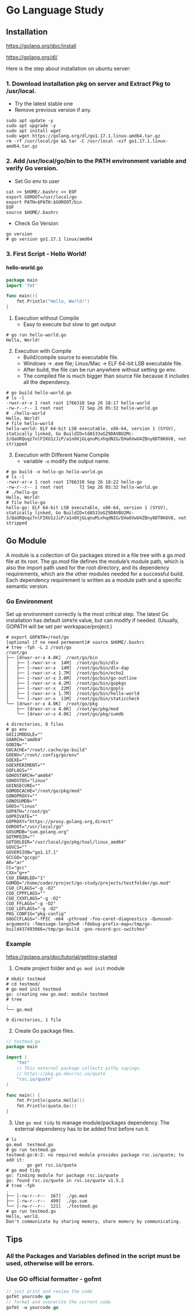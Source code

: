 # Go Language Study

## Installation

https://golang.org/doc/install

https://golang.org/dl/

Here is the step about installation on ubuntu server:

### 1. Download installation pkg on server and Extract Pkg to /usr/local.

- Try the latest stable one
- Remove previous version if any.

```shell
sudo apt update -y
sudo apt upgrade -y
sudo apt install wget
sudo wget https://golang.org/dl/go1.17.1.linux-amd64.tar.gz
rm -rf /usr/local/go && tar -C /usr/local -xzf go1.17.1.linux-amd64.tar.gz
```

### 2. Add /usr/local/go/bin to the PATH environment variable and verify Go version.

- Set Go env to user

```shell
cat >> $HOME/.bashrc << EOF
export GOROOT=/usr/local/go
export PATH=$PATH:$GOROOT/bin
EOF
source $HOME/.bashrc
```

- Check Go Version

```
go version
# go version go1.17.1 linux/amd64
```

### 3. First Script - Hello World!

#### hello-world.go

```go
package main
import 'fmt'

func main(){
    fmt.Println("Hello, World!")
}
```

1. Execution without Compile
   - Easy to execute but slow to get output

```shell
# go run hello-world.go
Hello, World!
```

2.  Execution with Compile
    - Build/compile source to executable file.
    - Windows -> .exe file; Linux/Mac -> ELF 64-bit LSB executable file.
    - After build, the file can be run anywhere without setting go env.
    - The compiled file is much bigger than source file because it includes all the dependency.

```shell
# go build hello-world.go
# ls -l
-rwxr-xr-x 1 root root 1766310 Sep 26 18:17 hello-world
-rw-r--r-- 1 root root      72 Sep 26 05:32 hello-world.go
# ./hello-world
Hello, World!
# file hello-world
hello-world: ELF 64-bit LSB executable, x86-64, version 1 (SYSV), statically linked, Go BuildID=tdA533oGZ9DAVBU2Mc-3/QaURQoqz7nlFIKU1zJiP/a1n0XjGLqnuMixhqdNIG/EHa6VwU4ZBny6DT8K6V8, not stripped
```

3. Execution with Different Name Compile
   - variable `-o` modify the output name.

```shell
# go build -o hello-go hello-world.go
# ls -l
-rwxr-xr-x 1 root root 1766310 Sep 26 18:22 hello-go
-rw-r--r-- 1 root root      72 Sep 26 05:32 hello-world.go
# ./hello-go
Hello, World!
# file hello-go
hello-go: ELF 64-bit LSB executable, x86-64, version 1 (SYSV), statically linked, Go BuildID=tdA533oGZ9DAVBU2Mc-3/QaURQoqz7nlFIKU1zJiP/a1n0XjGLqnuMixhqdNIG/EHa6VwU4ZBny6DT8K6V8, not stripped
```

## Go Module

A module is a collection of Go packages stored in a file tree with a go.mod file at its root. The go.mod file defines the module’s module path, which is also the import path used for the root directory, and its dependency requirements, which are the other modules needed for a successful build. Each dependency requirement is written as a module path and a specific semantic version.

### Go Environment

Set up environment correctly is the most critical step.
The latest Go installation has default `GOPATH` value, but can modify if needed. (Usually, GOPATH will be set per workspace/project.)

```shell
# export GOPATH=/root/go
[optional if no need permanent]# source $HOME/.bashrc
# tree -fph -L 2 /root/go
/root/go
├── [drwxr-xr-x 4.0K]  /root/go/bin
│   ├── [-rwxr-xr-x  14M]  /root/go/bin/dlv
│   ├── [-rwxr-xr-x  14M]  /root/go/bin/dlv-dap
│   ├── [-rwxr-xr-x 1.7M]  /root/go/bin/echo2
│   ├── [-rwxr-xr-x 3.0M]  /root/go/bin/go-outline
│   ├── [-rwxr-xr-x 4.2M]  /root/go/bin/gopkgs
│   ├── [-rwxr-xr-x  22M]  /root/go/bin/gopls
│   ├── [-rwxr-xr-x 1.7M]  /root/go/bin/hello-world
│   └── [-rwxr-xr-x  11M]  /root/go/bin/staticcheck
└── [drwxr-xr-x 4.0K]  /root/go/pkg
    ├── [drwxr-xr-x 4.0K]  /root/go/pkg/mod
    └── [drwxr-xr-x 4.0K]  /root/go/pkg/sumdb

4 directories, 8 files
# go env
GO111MODULE=""
GOARCH="amd64"
GOBIN=""
GOCACHE="/root/.cache/go-build"
GOENV="/root/.config/go/env"
GOEXE=""
GOEXPERIMENT=""
GOFLAGS=""
GOHOSTARCH="amd64"
GOHOSTOS="linux"
GOINSECURE=""
GOMODCACHE="/root/go/pkg/mod"
GONOPROXY=""
GONOSUMDB=""
GOOS="linux"
GOPATH="/root/go"
GOPRIVATE=""
GOPROXY="https://proxy.golang.org,direct"
GOROOT="/usr/local/go"
GOSUMDB="sum.golang.org"
GOTMPDIR=""
GOTOOLDIR="/usr/local/go/pkg/tool/linux_amd64"
GOVCS=""
GOVERSION="go1.17.1"
GCCGO="gccgo"
AR="ar"
CC="gcc"
CXX="g++"
CGO_ENABLED="1"
GOMOD="/home/coder/project/go-study/projects/testfolder/go.mod"
CGO_CFLAGS="-g -O2"
CGO_CPPFLAGS=""
CGO_CXXFLAGS="-g -O2"
CGO_FFLAGS="-g -O2"
CGO_LDFLAGS="-g -O2"
PKG_CONFIG="pkg-config"
GOGCCFLAGS="-fPIC -m64 -pthread -fno-caret-diagnostics -Qunused-arguments -fmessage-length=0 -fdebug-prefix-map=/tmp/go-build437493066=/tmp/go-build -gno-record-gcc-switches"
```

### Example

https://golang.org/doc/tutorial/getting-started

1. Create project folder and `go mod init` module

```shell
# mkdir testmod
# cd testmod/
# go mod init testmod
go: creating new go.mod: module testmod
# tree
.
└── go.mod

0 directories, 1 file
```

2. Create Go package files.

```go
// testmod.go
package main

import (
	"fmt"
    // This external package collects pithy sayings.
    // https://pkg.go.dev/rsc.io/quote
	"rsc.io/quote"
)

func main() {
    fmt.Println(quote.Hello())
    fmt.Println(quote.Go())
}
```

3. Use `go mod tidy` to manage module/packages dependency. The external dependency has to be added first before run it.

```shell
# ls
go.mod  testmod.go
# go run testmod.go
testmod.go:6:2: no required module provides package rsc.io/quote; to add it:
        go get rsc.io/quote
# go mod tidy
go: finding module for package rsc.io/quote
go: found rsc.io/quote in rsc.io/quote v1.5.2
# tree -fph
.
├── [-rw-r--r--  167]  ./go.mod
├── [-rw-r--r--  499]  ./go.sum
└── [-rw-r--r--  121]  ./testmod.go
# go run testmod.go
Hello, world.
Don't communicate by sharing memory, share memory by communicating.
```

## Tips

### All the Packages and Variables defined in the script must be used, otherwise will be errors.

### Use GO official formatter - gofmt

```go
// just print and review the code
gofmt yourcode.go
// format and overwrite the current code
gofmt -w yourcode.go
```
